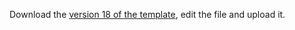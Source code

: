  Download the <a href="https://github.com/ocelhay/como/raw/v18/Template_CoMoCOVID-19App_v18.xlsx" target="_blank">version 18 of the template</a>, edit the file and upload it.
